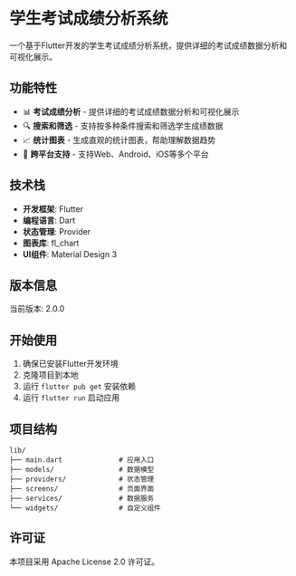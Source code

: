 # 学生考试成绩分析系统

一个基于Flutter开发的学生考试成绩分析系统，提供详细的考试成绩数据分析和可视化展示。

## 功能特性

- 📊 **考试成绩分析** - 提供详细的考试成绩数据分析和可视化展示
- 🔍 **搜索和筛选** - 支持按多种条件搜索和筛选学生成绩数据
- 📈 **统计图表** - 生成直观的统计图表，帮助理解数据趋势
- 📱 **跨平台支持** - 支持Web、Android、iOS等多个平台

## 技术栈

- **开发框架**: Flutter
- **编程语言**: Dart
- **状态管理**: Provider
- **图表库**: fl_chart
- **UI组件**: Material Design 3

## 版本信息

当前版本: 2.0.0

## 开始使用

1. 确保已安装Flutter开发环境
2. 克隆项目到本地
3. 运行 `flutter pub get` 安装依赖
4. 运行 `flutter run` 启动应用

## 项目结构

```
lib/
├── main.dart              # 应用入口
├── models/                # 数据模型
├── providers/             # 状态管理
├── screens/               # 页面界面
├── services/              # 数据服务
└── widgets/               # 自定义组件
```

## 许可证

本项目采用 Apache License 2.0 许可证。
